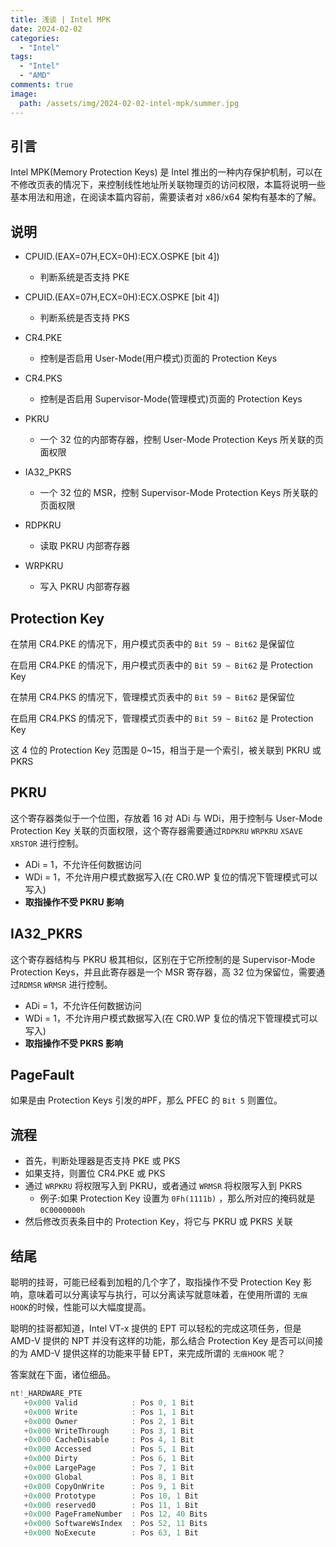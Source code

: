 ```yaml
---
title: 浅谈 | Intel MPK
date: 2024-02-02
categories:
  - "Intel"
tags:
  - "Intel"
  - "AMD"
comments: true
image:
  path: /assets/img/2024-02-02-intel-mpk/summer.jpg
---
```


## 引言

Intel MPK(Memory Protection Keys) 是 Intel 推出的一种内存保护机制，可以在不修改页表的情况下，来控制线性地址所关联物理页的访问权限，本篇将说明一些基本用法和用途，在阅读本篇内容前，需要读者对 x86/x64 架构有基本的了解。

## 说明

- CPUID.(EAX=07H,ECX=0H):ECX.OSPKE [bit 4])

  - 判断系统是否支持 PKE

- CPUID.(EAX=07H,ECX=0H):ECX.OSPKE [bit 4])

  - 判断系统是否支持 PKS

- CR4.PKE

  - 控制是否启用 User-Mode(用户模式)页面的 Protection Keys

- CR4.PKS

  - 控制是否启用 Supervisor-Mode(管理模式)页面的 Protection Keys

- PKRU

  - 一个 32 位的内部寄存器，控制 User-Mode Protection Keys 所关联的页面权限

- IA32_PKRS

  - 一个 32 位的 MSR，控制 Supervisor-Mode Protection Keys 所关联的页面权限

- RDPKRU

  - 读取 PKRU 内部寄存器

- WRPKRU
  - 写入 PKRU 内部寄存器

## Protection Key

在禁用 CR4.PKE 的情况下，用户模式页表中的 `Bit 59 ~ Bit62` 是保留位

在启用 CR4.PKE 的情况下，用户模式页表中的 `Bit 59 ~ Bit62` 是 Protection Key

在禁用 CR4.PKS 的情况下，管理模式页表中的 `Bit 59 ~ Bit62` 是保留位

在启用 CR4.PKS 的情况下，管理模式页表中的 `Bit 59 ~ Bit62` 是 Protection Key

这 4 位的 Protection Key 范围是 0~15，相当于是一个索引，被关联到 PKRU 或 PKRS

## PKRU

这个寄存器类似于一个位图，存放着 16 对 ADi 与 WDi，用于控制与 User-Mode Protection Key 关联的页面权限，这个寄存器需要通过`RDPKRU` `WRPKRU` `XSAVE` `XRSTOR` 进行控制。

- ADi = 1，不允许任何数据访问
- WDi = 1，不允许用户模式数据写入(在 CR0.WP 复位的情况下管理模式可以写入)
- **取指操作不受 PKRU 影响**

## IA32_PKRS

这个寄存器结构与 PKRU 极其相似，区别在于它所控制的是 Supervisor-Mode Protection Keys，并且此寄存器是一个 MSR 寄存器，高 32 位为保留位，需要通过`RDMSR` `WRMSR` 进行控制。

- ADi = 1，不允许任何数据访问
- WDi = 1，不允许用户模式数据写入(在 CR0.WP 复位的情况下管理模式可以写入)
- **取指操作不受 PKRS 影响**

## PageFault

如果是由 Protection Keys 引发的#PF，那么 PFEC 的 `Bit 5` 则置位。

## 流程

- 首先，判断处理器是否支持 PKE 或 PKS
- 如果支持，则置位 CR4.PKE 或 PKS
- 通过 `WRPKRU` 将权限写入到 PKRU，或者通过 `WRMSR` 将权限写入到 PKRS
  - 例子:如果 Protection Key 设置为 `0Fh(1111b)` ，那么所对应的掩码就是 `0C0000000h `
- 然后修改页表条目中的 Protection Key，将它与 PKRU 或 PKRS 关联

## 结尾

聪明的挂哥，可能已经看到加粗的几个字了，取指操作不受 Protection Key 影响，意味着可以分离读写与执行，可以分离读写就意味着，在使用所谓的 `无痕HOOK`的时候，性能可以大幅度提高。

聪明的挂哥都知道，Intel VT-x 提供的 EPT 可以轻松的完成这项任务，但是 AMD-V 提供的 NPT 并没有这样的功能，那么结合 Protection Key 是否可以间接的为 AMD-V 提供这样的功能来平替 EPT，来完成所谓的 `无痕HOOK` 呢？

答案就在下面，诸位细品。

```c
nt!_HARDWARE_PTE
   +0x000 Valid            : Pos 0, 1 Bit
   +0x000 Write            : Pos 1, 1 Bit
   +0x000 Owner            : Pos 2, 1 Bit
   +0x000 WriteThrough     : Pos 3, 1 Bit
   +0x000 CacheDisable     : Pos 4, 1 Bit
   +0x000 Accessed         : Pos 5, 1 Bit
   +0x000 Dirty            : Pos 6, 1 Bit
   +0x000 LargePage        : Pos 7, 1 Bit
   +0x000 Global           : Pos 8, 1 Bit
   +0x000 CopyOnWrite      : Pos 9, 1 Bit
   +0x000 Prototype        : Pos 10, 1 Bit
   +0x000 reserved0        : Pos 11, 1 Bit
   +0x000 PageFrameNumber  : Pos 12, 40 Bits
   +0x000 SoftwareWsIndex  : Pos 52, 11 Bits
   +0x000 NoExecute        : Pos 63, 1 Bit
```
